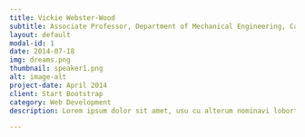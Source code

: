 ```yaml
---
title: Vickie Webster-Wood
subtitle: Associate Professor, Department of Mechanical Engineering, Carnegie Mellon University
layout: default
modal-id: 1
date: 2014-07-18
img: dreams.png
thumbnail: speaker1.png
alt: image-alt
project-date: April 2014
client: Start Bootstrap
category: Web Development
description: Lorem ipsum dolor sit amet, usu cu alterum nominavi lobortis. At duo novum diceret. Tantas apeirian vix et, usu sanctus postulant inciderint ut, populo diceret necessitatibus in vim. Cu eum dicam feugiat noluisse.

---
```

